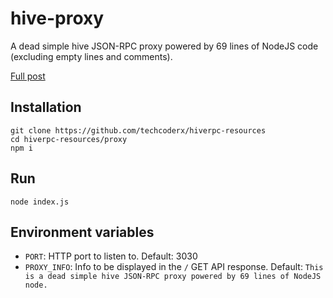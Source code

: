 # hive-proxy

A dead simple hive JSON-RPC proxy powered by 69 lines of NodeJS code (excluding empty lines and comments).

[Full post](https://peakd.com/general/@techcoderx/the-dead-simple-proxy)

## Installation

```
git clone https://github.com/techcoderx/hiverpc-resources
cd hiverpc-resources/proxy
npm i
```

## Run

```
node index.js
```

## Environment variables

* `PORT`: HTTP port to listen to. Default: 3030
* `PROXY_INFO`: Info to be displayed in the `/` GET API response. Default: `This is a dead simple hive JSON-RPC proxy powered by 69 lines of NodeJS node.`